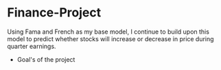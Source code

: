 # Finance-Project
Using Fama and French as my base model, I continue to build upon this model to predict whether stocks will increase or decrease in price during quarter earnings. 

* Goal's of the project